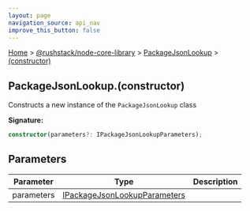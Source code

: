 ```yaml
---
layout: page
navigation_source: api_nav
improve_this_button: false
---
```



[Home](./index.md) &gt; [@rushstack/node-core-library](./node-core-library.md) &gt; [PackageJsonLookup](./node-core-library.packagejsonlookup.md) &gt; [(constructor)](./node-core-library.packagejsonlookup._constructor_.md)

## PackageJsonLookup.(constructor)

Constructs a new instance of the `PackageJsonLookup` class

<b>Signature:</b>

```typescript
constructor(parameters?: IPackageJsonLookupParameters);
```

## Parameters

|  Parameter | Type | Description |
|  --- | --- | --- |
|  parameters | [IPackageJsonLookupParameters](./node-core-library.ipackagejsonlookupparameters.md) |  |
